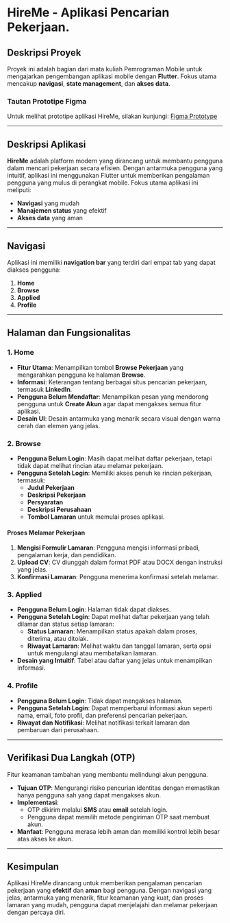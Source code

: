 # HireMe - Aplikasi Pencarian Pekerjaan.

## Deskripsi Proyek

Proyek ini adalah bagian dari mata kuliah Pemrograman Mobile untuk mengajarkan pengembangan aplikasi mobile dengan **Flutter**. Fokus utama mencakup **navigasi**, **state management**, dan **akses data**.

### Tautan Prototipe Figma
Untuk melihat prototipe aplikasi HireMe, silakan kunjungi: [Figma Prototype](https://www.figma.com/design/bCdjLRwIq7X6V5IIX8K3rW/HireMe-App?node-id=0-1&t=FbXNFhbINDSmzJEv-1) <!-- Tambahkan tautan prototipe Figma yang sesuai -->

---

## Deskripsi Aplikasi

**HireMe** adalah platform modern yang dirancang untuk membantu pengguna dalam mencari pekerjaan secara efisien. Dengan antarmuka pengguna yang intuitif, aplikasi ini menggunakan Flutter untuk memberikan pengalaman pengguna yang mulus di perangkat mobile. Fokus utama aplikasi ini meliputi:

- **Navigasi** yang mudah
- **Manajemen status** yang efektif
- **Akses data** yang aman

---

## Navigasi

Aplikasi ini memiliki **navigation bar** yang terdiri dari empat tab yang dapat diakses pengguna:

1. **Home**
2. **Browse**
3. **Applied**
4. **Profile**

---

## Halaman dan Fungsionalitas

### 1. Home

- **Fitur Utama**: Menampilkan tombol **Browse Pekerjaan** yang mengarahkan pengguna ke halaman **Browse**.
- **Informasi**: Keterangan tentang berbagai situs pencarian pekerjaan, termasuk **LinkedIn**.
- **Pengguna Belum Mendaftar**: Menampilkan pesan yang mendorong pengguna untuk **Create Akun** agar dapat mengakses semua fitur aplikasi.
- **Desain UI**: Desain antarmuka yang menarik secara visual dengan warna cerah dan elemen yang jelas.

### 2. Browse

- **Pengguna Belum Login**: Masih dapat melihat daftar pekerjaan, tetapi tidak dapat melihat rincian atau melamar pekerjaan.
- **Pengguna Setelah Login**: Memiliki akses penuh ke rincian pekerjaan, termasuk:
  - **Judul Pekerjaan**
  - **Deskripsi Pekerjaan**
  - **Persyaratan**
  - **Deskripsi Perusahaan**
  - **Tombol Lamaran** untuk memulai proses aplikasi.
  
#### Proses Melamar Pekerjaan

1. **Mengisi Formulir Lamaran**: Pengguna mengisi informasi pribadi, pengalaman kerja, dan pendidikan.
2. **Upload CV**: CV diunggah dalam format PDF atau DOCX dengan instruksi yang jelas.
3. **Konfirmasi Lamaran**: Pengguna menerima konfirmasi setelah melamar.

### 3. Applied

- **Pengguna Belum Login**: Halaman tidak dapat diakses.
- **Pengguna Setelah Login**: Dapat melihat daftar pekerjaan yang telah dilamar dan status setiap lamaran:
  - **Status Lamaran**: Menampilkan status apakah dalam proses, diterima, atau ditolak.
  - **Riwayat Lamaran**: Melihat waktu dan tanggal lamaran, serta opsi untuk mengulangi atau membatalkan lamaran.
- **Desain yang Intuitif**: Tabel atau daftar yang jelas untuk menampilkan informasi.

### 4. Profile

- **Pengguna Belum Login**: Tidak dapat mengakses halaman.
- **Pengguna Setelah Login**: Dapat memperbarui informasi akun seperti nama, email, foto profil, dan preferensi pencarian pekerjaan.
- **Riwayat dan Notifikasi**: Melihat notifikasi terkait lamaran dan pembaruan dari perusahaan.

---

## Verifikasi Dua Langkah (OTP)

Fitur keamanan tambahan yang membantu melindungi akun pengguna.

- **Tujuan OTP**: Mengurangi risiko pencurian identitas dengan memastikan hanya pengguna sah yang dapat mengakses akun.
- **Implementasi**:
  - OTP dikirim melalui **SMS** atau **email** setelah login.
  - Pengguna dapat memilih metode pengiriman OTP saat membuat akun.
- **Manfaat**: Pengguna merasa lebih aman dan memiliki kontrol lebih besar atas akses ke akun.

---

## Kesimpulan

Aplikasi HireMe dirancang untuk memberikan pengalaman pencarian pekerjaan yang **efektif** dan **aman** bagi pengguna. Dengan navigasi yang jelas, antarmuka yang menarik, fitur keamanan yang kuat, dan proses lamaran yang mudah, pengguna dapat menjelajahi dan melamar pekerjaan dengan percaya diri.
